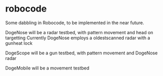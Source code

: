 robocode
========
Some dabbling in Robocode, to be implemented in the near future.

DogeNose will be a radar testbed, with pattern movement and head on targetting
   Currently DogeNose employs a oldestscanned radar with a gunheat lock

DogeScope will be a gun testbed, with pattern movement and DogeNose radar

DogeMobile will be a movement testbed
